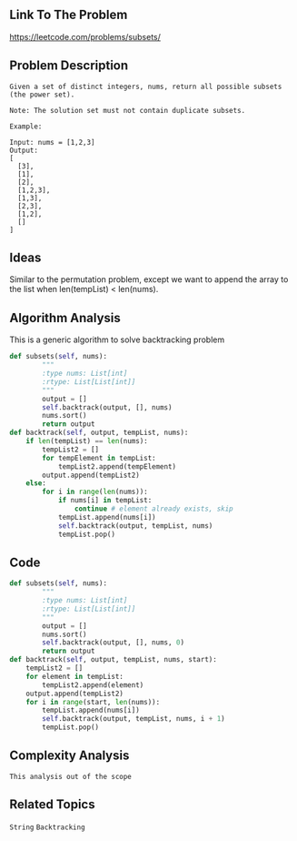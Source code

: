 ## Link To The Problem 
https://leetcode.com/problems/subsets/

## Problem Description

```
Given a set of distinct integers, nums, return all possible subsets (the power set).

Note: The solution set must not contain duplicate subsets.

Example:

Input: nums = [1,2,3]
Output:
[
  [3],
  [1],
  [2],
  [1,2,3],
  [1,3],
  [2,3],
  [1,2],
  []
]

```

## Ideas

Similar to the permutation problem, except we want to append the array to the list when 
len(tempList) < len(nums). 

## Algorithm Analysis

This is a generic algorithm to solve backtracking problem
```py
def subsets(self, nums):
        """
        :type nums: List[int]
        :rtype: List[List[int]]
        """
        output = []
        self.backtrack(output, [], nums)
        nums.sort() 
        return output
def backtrack(self, output, tempList, nums):
    if len(tempList) == len(nums):
        tempList2 = []
        for tempElement in tempList:
            tempList2.append(tempElement)
        output.append(tempList2)
    else:
        for i in range(len(nums)):
            if nums[i] in tempList:
                continue # element already exists, skip
            tempList.append(nums[i]) 
            self.backtrack(output, tempList, nums)
            tempList.pop() 
```

## Code

```py
def subsets(self, nums):
        """
        :type nums: List[int]
        :rtype: List[List[int]]
        """
        output = []
        nums.sort() 
        self.backtrack(output, [], nums, 0)
        return output
def backtrack(self, output, tempList, nums, start):
    tempList2 = []
    for element in tempList:
        tempList2.append(element)
    output.append(tempList2)
    for i in range(start, len(nums)):
        tempList.append(nums[i]) 
        self.backtrack(output, tempList, nums, i + 1)
        tempList.pop()  
```

## Complexity Analysis
```
This analysis out of the scope
```
## Related Topics
```String``` ```Backtracking```




